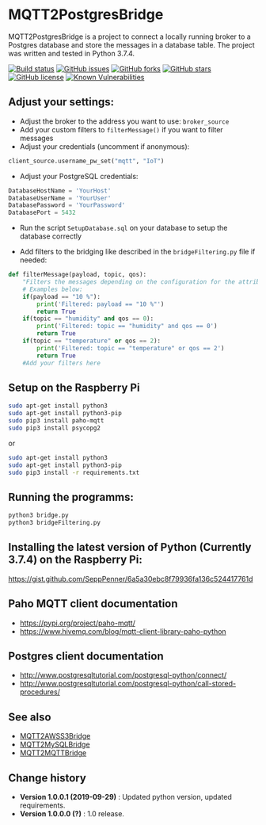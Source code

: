 # MQTT2PostgresBridge

MQTT2PostgresBridge is a project to connect a locally running broker to a Postgres database and store the messages in a database table. The project was written and tested in Python 3.7.4.

[![Build status](https://ci.appveyor.com/api/projects/status/bhqkj3oacr7jix8x?svg=true)](https://ci.appveyor.com/project/SeppPenner/mqtt2postgresbridge)
[![GitHub issues](https://img.shields.io/github/issues/SeppPenner/MQTT2PostgresBridge.svg)](https://github.com/SeppPenner/MQTT2PostgresBridge/issues)
[![GitHub forks](https://img.shields.io/github/forks/SeppPenner/MQTT2PostgresBridge.svg)](https://github.com/SeppPenner/MQTT2PostgresBridge/network)
[![GitHub stars](https://img.shields.io/github/stars/SeppPenner/MQTT2PostgresBridge.svg)](https://github.com/SeppPenner/MQTT2PostgresBridge/stargazers)
[![GitHub license](https://img.shields.io/badge/license-AGPL-blue.svg)](https://raw.githubusercontent.com/SeppPenner/MQTT2PostgresBridge/master/License.txt)
[![Known Vulnerabilities](https://snyk.io/test/github/SeppPenner/MQTT2PostgresBridge/badge.svg)](https://snyk.io/test/github/SeppPenner/MQTT2PostgresBridge) 

## Adjust your settings:

* Adjust the broker to the address you want to use: `broker_source`
* Add your custom filters to `filterMessage()` if you want to filter messages
* Adjust your credentials (uncomment if anonymous): 

```python
client_source.username_pw_set("mqtt", "IoT")
```

* Adjust your PostgreSQL credentials:

```python
DatabaseHostName = 'YourHost'
DatabaseUserName = 'YourUser'
DatabasePassword = 'YourPassword'
DatabasePort = 5432
```

* Run the script `SetupDatabase.sql` on your database to setup the database correctly

* Add filters to the bridging like described in the `bridgeFiltering.py` file if needed:

```python
def filterMessage(payload, topic, qos):
	"Filters the messages depending on the configuration for the attributes payload, topic and QoS. 'True' means that the message is not forwarded."
	# Examples below:
	if(payload == "10 %"):
		print('Filtered: payload == "10 %"')
		return True
	if(topic == "humidity" and qos == 0):
		print('Filtered: topic == "humidity" and qos == 0')
		return True
	if(topic == "temperature" or qos == 2):
		print('Filtered: topic == "temperature" or qos == 2')
		return True
	#Add your filters here
```

## Setup on the Raspberry Pi

```bash
sudo apt-get install python3
sudo apt-get install python3-pip
sudo pip3 install paho-mqtt
sudo pip3 install psycopg2
```

or

```bash
sudo apt-get install python3
sudo apt-get install python3-pip
sudo pip3 install -r requirements.txt
```

## Running the programms:

```bash
python3 bridge.py
python3 bridgeFiltering.py
```

## Installing the latest version of Python (Currently 3.7.4) on the Raspberry Pi:

https://gist.github.com/SeppPenner/6a5a30ebc8f79936fa136c524417761d

## Paho MQTT client documentation

* https://pypi.org/project/paho-mqtt/
* https://www.hivemq.com/blog/mqtt-client-library-paho-python

## Postgres client documentation

* http://www.postgresqltutorial.com/postgresql-python/connect/
* http://www.postgresqltutorial.com/postgresql-python/call-stored-procedures/

## See also

* [MQTT2AWSS3Bridge](https://github.com/SeppPenner/MQTT2AWSS3Bridge)
* [MQTT2MySQLBridge](https://github.com/SeppPenner/MQTT2MySQLBridge)
* [MQTT2MQTTBridge](https://github.com/SeppPenner/MQTT2MQTTBridge)

Change history
--------------

* **Version 1.0.0.1 (2019-09-29)** : Updated python version, updated requirements.
* **Version 1.0.0.0 (?)** : 1.0 release.